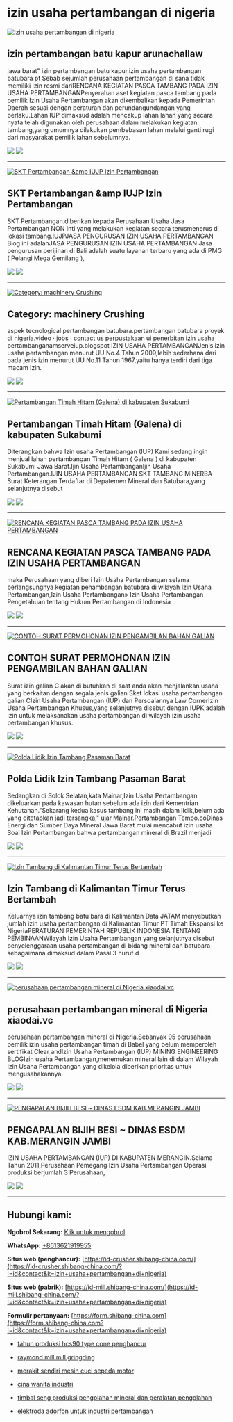 # izin usaha pertambangan di nigeria

<a href="https://swt.shibang-china.com/?l=id&img&k=izin+usaha+pertambangan+di+nigeria" target="_blank">![izin usaha pertambangan di nigeria](http://static.shibang-china.com/all-800x300/698.jpg)</a>

## izin pertambangan batu kapur arunachallaw
jawa barat" izin pertambangan batu kapur,izin usaha pertambangan batubara pt Sebab sejumlah perusahaan pertambangan di sana tidak memiliki izin resmi dariRENCANA KEGIATAN PASCA TAMBANG PADA IZIN USAHA PERTAMBANGANPenyerahan aset kegiatan pasca tambang pada pemilik Izin Usaha Pertambangan akan dikembalikan kepada Pemerintah Daerah sesuai dengan peraturan dan perundangundangan yang berlaku.Lahan IUP dimaksud adalah mencakup lahan lahan yang secara nyata telah digunakan oleh perusahaan dalam melakukan kegiatan tambang,yang umumnya dilakukan pembebasan lahan melalui ganti rugi dari masyarakat pemilik lahan sebelumnya.


<a href="https://whatsapp.shibangsoft.com/WhatsApp.php" target="_blank" title="WhatsApp">![](http://static.shibang-china.com/icon/whatsapp.png)</a> <a href="https://swt.shibang-china.com/?l=id&icon&k=izin+usaha+pertambangan+di+nigeria" target="_blank">![](http://static.shibang-china.com/icon/chat-id.png)</a>

---

<a href="https://swt.shibang-china.com/?l=id&img&k=izin+usaha+pertambangan+di+nigeria" target="_blank">![SKT Pertambangan &amp IUJP Izin Pertambangan](http://static.shibang-china.com/all-800x300/1386.jpg)</a>

## SKT Pertambangan &amp IUJP Izin Pertambangan
SKT Pertambangan.diberikan kepada Perusahaan Usaha Jasa Pertambangan NON Inti yang melakukan kegiatan secara terusmenerus di lokasi tambang.IUJPJASA PENGURUSAN IZIN USAHA PERTAMBANGAN Blog ini adalahJASA PENGURUSAN IZIN USAHA PERTAMBANGAN Jasa pengurusan perijinan di Bali adalah suatu layanan terbaru yang ada di PMG ( Pelangi Mega Gemilang ),


<a href="https://whatsapp.shibangsoft.com/WhatsApp.php" target="_blank" title="WhatsApp">![](http://static.shibang-china.com/icon/whatsapp.png)</a> <a href="https://swt.shibang-china.com/?l=id&icon&k=izin+usaha+pertambangan+di+nigeria" target="_blank">![](http://static.shibang-china.com/icon/chat-id.png)</a>

---

<a href="https://swt.shibang-china.com/?l=id&img&k=izin+usaha+pertambangan+di+nigeria" target="_blank">![Category: machinery Crushing](http://static.shibang-china.com/all-800x300/52.jpg)</a>

## Category: machinery Crushing
aspek tecnological pertambangan batubara.pertambangan batubara proyek di nigeria.video · jobs · contact us perpustakaan ui penerbitan izin usaha pertambanganamserveiup.blogspot IZIN USAHA PERTAMBANGANJenis izin usaha pertambangan menurut UU No.4 Tahun 2009,lebih sederhana dari pada jenis izin menurut UU No.11 Tahun 1967,yaitu hanya terdiri dari tiga macam izin.


<a href="https://whatsapp.shibangsoft.com/WhatsApp.php" target="_blank" title="WhatsApp">![](http://static.shibang-china.com/icon/whatsapp.png)</a> <a href="https://swt.shibang-china.com/?l=id&icon&k=izin+usaha+pertambangan+di+nigeria" target="_blank">![](http://static.shibang-china.com/icon/chat-id.png)</a>

---

<a href="https://swt.shibang-china.com/?l=id&img&k=izin+usaha+pertambangan+di+nigeria" target="_blank">![Pertambangan Timah Hitam (Galena) di kabupaten Sukabumi](http://static.shibang-china.com/all-800x300/1005.jpg)</a>

## Pertambangan Timah Hitam (Galena) di kabupaten Sukabumi
Diterangkan bahwa Izin usaha Pertambangan (IUP) Kami sedang ingin menjual lahan pertambangan Timah Hitam ( Galena ) di kabupaten Sukabumi Jawa Barat.Ijin Usaha PertambanganIjin Usaha Pertambangan.IJIN USAHA PERTAMBANGAN SKT TAMBANG MINERBA Surat Keterangan Terdaftar di Depatemen Mineral dan Batubara,yang selanjutnya disebut


<a href="https://whatsapp.shibangsoft.com/WhatsApp.php" target="_blank" title="WhatsApp">![](http://static.shibang-china.com/icon/whatsapp.png)</a> <a href="https://swt.shibang-china.com/?l=id&icon&k=izin+usaha+pertambangan+di+nigeria" target="_blank">![](http://static.shibang-china.com/icon/chat-id.png)</a>

---

<a href="https://swt.shibang-china.com/?l=id&img&k=izin+usaha+pertambangan+di+nigeria" target="_blank">![RENCANA KEGIATAN PASCA TAMBANG PADA IZIN USAHA PERTAMBANGAN](http://static.shibang-china.com/all-800x300/1307.jpg)</a>

## RENCANA KEGIATAN PASCA TAMBANG PADA IZIN USAHA PERTAMBANGAN
maka Perusahaan yang diberi Izin Usaha Pertambangan selama berlangsungnya kegiatan penambangan batubara di wilayah Izin Usaha Pertambangan,Izin Usaha Pertambangan» Izin Usaha Pertambangan Pengetahuan tentang Hukum Pertambangan di Indonesia


<a href="https://whatsapp.shibangsoft.com/WhatsApp.php" target="_blank" title="WhatsApp">![](http://static.shibang-china.com/icon/whatsapp.png)</a> <a href="https://swt.shibang-china.com/?l=id&icon&k=izin+usaha+pertambangan+di+nigeria" target="_blank">![](http://static.shibang-china.com/icon/chat-id.png)</a>

---

<a href="https://swt.shibang-china.com/?l=id&img&k=izin+usaha+pertambangan+di+nigeria" target="_blank">![CONTOH SURAT PERMOHONAN IZIN PENGAMBILAN BAHAN GALIAN](http://static.shibang-china.com/all-800x300/158.jpg)</a>

## CONTOH SURAT PERMOHONAN IZIN PENGAMBILAN BAHAN GALIAN
Surat izin galian C akan di butuhkan di saat anda akan menjalankan usaha yang berkaitan dengan segala jenis galian Sket lokasi usaha pertambangan galian CIzin Usaha Pertambangan (IUP) dan Persoalannya Law CornerIzin Usaha Pertambangan Khusus,yang selanjutnya disebut dengan IUPK,adalah izin untuk melaksanakan usaha pertambangan di wilayah izin usaha pertambangan khusus.


<a href="https://whatsapp.shibangsoft.com/WhatsApp.php" target="_blank" title="WhatsApp">![](http://static.shibang-china.com/icon/whatsapp.png)</a> <a href="https://swt.shibang-china.com/?l=id&icon&k=izin+usaha+pertambangan+di+nigeria" target="_blank">![](http://static.shibang-china.com/icon/chat-id.png)</a>

---

<a href="https://swt.shibang-china.com/?l=id&img&k=izin+usaha+pertambangan+di+nigeria" target="_blank">![Polda Lidik Izin Tambang Pasaman Barat](http://static.shibang-china.com/all-800x300/439.jpg)</a>

## Polda Lidik Izin Tambang Pasaman Barat
Sedangkan di Solok Selatan,kata Mainar,Izin Usaha Pertambangan dikeluarkan pada kawasan hutan sebelum ada izin dari Kementrian Kehutanan."Sekarang kedua kasus tambang ini masih dalam lidik,belum ada yang ditetapkan jadi tersangka," ujar Mainar.Pertambangan Tempo.coDinas Energi dan Sumber Daya Mineral Jawa Barat mulai mencabut izin usaha Soal Izin Pertambangan bahwa pertambangan mineral di Brazil menjadi


<a href="https://whatsapp.shibangsoft.com/WhatsApp.php" target="_blank" title="WhatsApp">![](http://static.shibang-china.com/icon/whatsapp.png)</a> <a href="https://swt.shibang-china.com/?l=id&icon&k=izin+usaha+pertambangan+di+nigeria" target="_blank">![](http://static.shibang-china.com/icon/chat-id.png)</a>

---

<a href="https://swt.shibang-china.com/?l=id&img&k=izin+usaha+pertambangan+di+nigeria" target="_blank">![Izin Tambang di Kalimantan Timur Terus Bertambah](http://static.shibang-china.com/all-800x300/247.jpg)</a>

## Izin Tambang di Kalimantan Timur Terus Bertambah
Keluarnya izin tambang batu bara di Kalimantan Data JATAM menyebutkan jumlah izin usaha pertambangan di Kalimantan Timur PT Timah Ekspansi ke NigeriaPERATURAN PEMERINTAH REPUBLIK INDONESIA TENTANG PEMBINAANWilayah Izin Usaha Pertambangan yang selanjutnya disebut penyelenggaraan usaha pertambangan di bidang mineral dan batubara sebagaimana dimaksud dalam Pasal 3 huruf d


<a href="https://whatsapp.shibangsoft.com/WhatsApp.php" target="_blank" title="WhatsApp">![](http://static.shibang-china.com/icon/whatsapp.png)</a> <a href="https://swt.shibang-china.com/?l=id&icon&k=izin+usaha+pertambangan+di+nigeria" target="_blank">![](http://static.shibang-china.com/icon/chat-id.png)</a>

---

<a href="https://swt.shibang-china.com/?l=id&img&k=izin+usaha+pertambangan+di+nigeria" target="_blank">![perusahaan pertambangan mineral di Nigeria xiaodai.vc](http://static.shibang-china.com/all-800x300/348.jpg)</a>

## perusahaan pertambangan mineral di Nigeria xiaodai.vc
perusahaan pertambangan mineral di Nigeria.Sebanyak 95 perusahaan pemilik izin usaha pertambangan timah di Babel yang belum memperoleh sertifikat Clear andIzin Usaha Pertambangan (IUP) MINING ENGINEERING BLOGIzin usaha Pertambangan,menemukan mineral lain di dalam Wilayah Izin Usaha Pertambangan yang dikelola diberikan prioritas untuk mengusahakannya.


<a href="https://whatsapp.shibangsoft.com/WhatsApp.php" target="_blank" title="WhatsApp">![](http://static.shibang-china.com/icon/whatsapp.png)</a> <a href="https://swt.shibang-china.com/?l=id&icon&k=izin+usaha+pertambangan+di+nigeria" target="_blank">![](http://static.shibang-china.com/icon/chat-id.png)</a>

---

<a href="https://swt.shibang-china.com/?l=id&img&k=izin+usaha+pertambangan+di+nigeria" target="_blank">![PENGAPALAN BIJIH BESI ~ DINAS ESDM KAB.MERANGIN JAMBI](http://static.shibang-china.com/all-800x300/783.jpg)</a>

## PENGAPALAN BIJIH BESI ~ DINAS ESDM KAB.MERANGIN JAMBI
IZIN USAHA PERTAMBANGAN (IUP) DI KABUPATEN MERANGIN.Selama Tahun 2011,Perusahaan Pemegang Izin Usaha Pertambangan Operasi produksi berjumlah 3 Perusahaan,

<a href="https://whatsapp.shibangsoft.com/WhatsApp.php" target="_blank" title="WhatsApp">![](http://static.shibang-china.com/icon/whatsapp.png)</a> <a href="https://swt.shibang-china.com/?l=id&icon&k=izin+usaha+pertambangan+di+nigeria" target="_blank">![](http://static.shibang-china.com/icon/chat-id.png)</a>

---
## Hubungi kami:

**Ngobrol Sekarang:** [Klik untuk mengobrol](https://swt.shibang-china.com?l=id&contact&k=izin+usaha+pertambangan+di+nigeria)

**WhatsApp:**  [+8613621919955](https://whatsapp.shibangsoft.com/WhatsApp.php)

**Situs web (penghancur):** [https://id-crusher.shibang-china.com/](https://id-crusher.shibang-china.com/?l=id&contact&k=izin+usaha+pertambangan+di+nigeria)

**Situs web (pabrik):** [https://id-mill.shibang-china.com/](https://id-mill.shibang-china.com/?l=id&contact&k=izin+usaha+pertambangan+di+nigeria)

**Formulir pertanyaan:** [https://form.shibang-china.com](https://form.shibang-china.com?l=id&contact&k=izin+usaha+pertambangan+di+nigeria)

* [tahun produksi hcs90 type cone penghancur](../38/tahun%20produksi%20hcs90%20type%20cone%20penghancur.md)

* [raymond mill mill gringding](../34/raymond%20mill%20mill%20gringding.md)

* [merakit sendiri mesin cuci sepeda motor](../32/merakit%20sendiri%20mesin%20cuci%20sepeda%20motor.md)

* [cina wanita industri](../39/cina%20wanita%20industri.md)

* [timbal seng produksi pengolahan mineral dan peralatan pengolahan](../34/timbal%20seng%20produksi%20pengolahan%20mineral%20dan%20peralatan%20pengolahan.md)

* [elektroda adorfon untuk industri pertambangan](../39/elektroda%20adorfon%20untuk%20industri%20pertambangan.md)